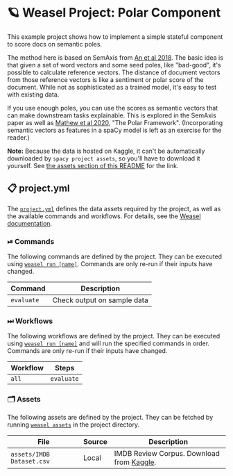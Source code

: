 <!-- WEASEL: AUTO-GENERATED DOCS START (do not remove) -->

# 🪐 Weasel Project: Polar Component

This example project shows how to implement a simple stateful component to
score docs on semantic poles.

The method here is based on SemAxis from [An et al
2018](https://arxiv.org/abs/1806.05521). The basic idea is that given a set
of word vectors and some seed poles, like "bad-good", it's possible to
calculate reference vectors. The distance of document vectors from those
reference vectors is like a sentiment or polar score of the document. While
not as sophisticated as a trained model, it's easy to test with existing data.

If you use enough poles, you can use the scores as semantic vectors that can
make downstream tasks explainable. This is explored in the SemAxis paper as
well as [Mathew et al 2020](https://arxiv.org/abs/2001.09876), "The Polar
Framework". (Incorporating semantic vectors as features in a spaCy model is
left as an exercise for the reader.) 

**Note:** Because the data is hosted on Kaggle, it can't be automatically
downloaded by `spacy project assets`, so you'll have to download it yourself.
See [the assets section of this README](#assets) for the link.


## 📋 project.yml

The [`project.yml`](project.yml) defines the data assets required by the
project, as well as the available commands and workflows. For details, see the
[Weasel documentation](https://github.com/explosion/weasel).

### ⏯ Commands

The following commands are defined by the project. They
can be executed using [`weasel run [name]`](https://github.com/explosion/weasel/tree/main/docs/cli.md#rocket-run).
Commands are only re-run if their inputs have changed.

| Command | Description |
| --- | --- |
| `evaluate` | Check output on sample data |

### ⏭ Workflows

The following workflows are defined by the project. They
can be executed using [`weasel run [name]`](https://github.com/explosion/weasel/tree/main/docs/cli.md#rocket-run)
and will run the specified commands in order. Commands are only re-run if their
inputs have changed.

| Workflow | Steps |
| --- | --- |
| `all` | `evaluate` |

### 🗂 Assets

The following assets are defined by the project. They can
be fetched by running [`weasel assets`](https://github.com/explosion/weasel/tree/main/docs/cli.md#open_file_folder-assets)
in the project directory.

| File | Source | Description |
| --- | --- | --- |
| `assets/IMDB Dataset.csv` | Local | IMDB Review Corpus. Download from [Kaggle](https://www.kaggle.com/lakshmi25npathi/imdb-dataset-of-50k-movie-reviews). |

<!-- WEASEL: AUTO-GENERATED DOCS END (do not remove) -->
